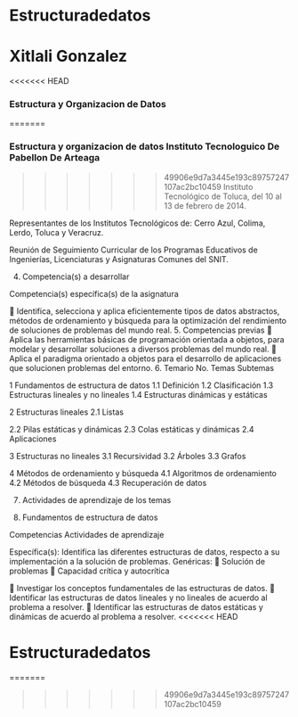 # Estructuradedatos
# Xitlali Gonzalez
<<<<<<< HEAD
### Estructura y Organizacion de Datos
=======
### Estructura y organizacion de datos Instituto  Tecnologuico De Pabellon De Arteaga
>>>>>>> 49906e9d7a3445e193c89757247107ac2bc10459
Instituto Tecnológico de
Toluca, del 10 al 13 de
febrero de 2014.

Representantes de los
Institutos Tecnológicos de:
Cerro Azul, Colima, Lerdo,
Toluca y Veracruz.

Reunión de Seguimiento Curricular de
los Programas Educativos de
Ingenierías, Licenciaturas y
Asignaturas Comunes del SNIT.

4. Competencia(s) a desarrollar

Competencia(s) específica(s) de la asignatura

 Identifica, selecciona y aplica eficientemente tipos de datos abstractos, métodos de
ordenamiento y búsqueda para la optimización del rendimiento de soluciones de problemas del
mundo real.
5. Competencias previas
 Aplica las herramientas básicas de programación orientada a objetos, para modelar y
desarrollar soluciones a diversos problemas del mundo real.
 Aplica el paradigma orientado a objetos para el desarrollo de aplicaciones que solucionen
problemas del entorno.
6. Temario
No. Temas Subtemas

1
Fundamentos de estructura de datos 1.1 Definición
1.2 Clasificación
1.3 Estructuras lineales y no lineales
1.4 Estructuras dinámicas y estáticas

2
Estructuras lineales 2.1 Listas

2.2 Pilas estáticas y dinámicas
2.3 Colas estáticas y dinámicas
2.4 Aplicaciones

3
Estructuras no lineales 3.1 Recursividad
3.2 Árboles
3.3 Grafos

4
Métodos de ordenamiento y búsqueda 4.1 Algoritmos de ordenamiento
4.2 Métodos de búsqueda
4.3 Recuperación de datos

7. Actividades de aprendizaje de los temas

1. Fundamentos de estructura de datos

Competencias Actividades de aprendizaje

Específica(s):
Identifica las diferentes estructuras de datos,
respecto a su implementación a la solución
de problemas.
Genéricas:
 Solución de problemas
 Capacidad crítica y autocrítica

 Investigar los conceptos fundamentales de las
estructuras de datos.
 Identificar las estructuras de datos lineales y no
lineales de acuerdo al problema a resolver.
 Identificar las estructuras de datos estáticas y
dinámicas de acuerdo al problema a resolver.
<<<<<<< HEAD
# Estructuradedatos
=======
>>>>>>> 49906e9d7a3445e193c89757247107ac2bc10459
